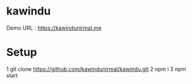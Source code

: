 # kawindu

Demo URL : https://kawindunirmal.me

# Setup
 1 git clone https://github.com/kawindunirmal/kawindu.git
 2 npm i
 3 npm start
